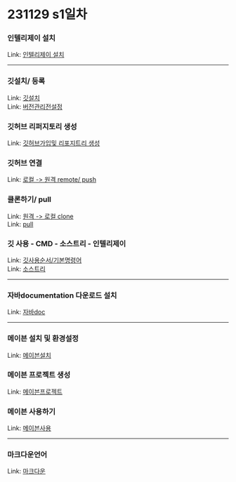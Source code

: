 # 231129 s1일차


### 인텔리제이 설치

Link: [인텔리제이 설치](https://blog.naver.com/dkumylove/223277971257)

---

### 깃설치/ 등록
Link: [깃설치](https://blog.naver.com/dkumylove/223233690691)<br>
Link: [버전관리전설정](https://blog.naver.com/dkumylove/223234380052)

### 깃허브 리퍼지토리 생성
Link: [깃허브가입및 리포지트리 생성](https://blog.naver.com/dkumylove/223239629263)

### 깃허브 연결
Link: [로컬 -> 원격 remote/ push](https://blog.naver.com/dkumylove/223239635596)

### 클론하기/ pull
Link: [원격 -> 로컬 clone](https://blog.naver.com/dkumylove/223239642158)<br>
Link: [pull](https://blog.naver.com/dkumylove/223240216937)

### 깃 사용 - CMD - 소스트리 - 인텔리제이
Link: [깃사용순서/기본명령어](https://blog.naver.com/dkumylove/223278612713)<br>
Link: [소스트리](https://blog.naver.com/dkumylove/223243894704)

---

### 자바documentation 다운로드 설치
Link: [자바doc](https://blog.naver.com/dkumylove/223278231966)

---

### 메이븐 설치 및 환경설정
Link: [메이븐설치](https://blog.naver.com/dkumylove/223278585627)

### 메이븐 프로젝트 생성
Link: [메이븐프로젝트](https://blog.naver.com/dkumylove/223278617028)

### 메이븐 사용하기
Link: [메이븐사용](https://blog.naver.com/dkumylove/223278624917)

----

### 마크다운언어
Link: [마크다운](https://gist.github.com/ihoneymon/652be052a0727ad59601)